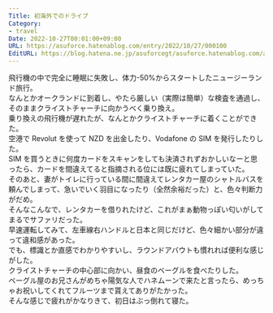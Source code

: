 ```yaml
---
Title: 初海外でのドライブ
Category:
- travel
Date: 2022-10-27T00:01:00+09:00
URL: https://asuforce.hatenablog.com/entry/2022/10/27/000100
EditURL: https://blog.hatena.ne.jp/asuforcegt/asuforce.hatenablog.com/atom/entry/4207112889931305158
---
```


飛行機の中で完全に睡眠に失敗し、体力-50%からスタートしたニュージーランド旅行。  
なんとかオークランドに到着し、やたら厳しい（実際は簡単）な検査を通過し、そのままクライストチャーチに向かうべく乗り換え。   
乗り換えの飛行機が遅れたが、なんとかクライストチャーチに着くことができた。  
空港で  Revolut を使って NZD を出金したり、Vodafone の SIM を発行したりした。  
SIM を買うときに何度カードをスキャンをしても決済されずおかしいなーと思ったら、カードを間違えてると指摘される位には既に疲れてしまっていた。  
そのあと、妻がトイレに行っている間に間違えてレンタカー屋のシャトルバスを頼んでしまって、急いでいく羽目になったり（全然余裕だった）と、色々判断力がだめ。  
そんなこんなで、レンタカーを借りれたけど、これがまぁ動物っぽい匂いがしてまるでサファリだった。  
早速運転してみて、左車線右ハンドルと日本と同じだけど、色々細かい部分が違って違和感があった。  
でも、標識とか直感でわかりやすいし、ラウンドアバウトも慣れれば便利な感じがした。  
クライストチャーチの中心部に向かい、昼食のベーグルを食べたりした。  
ベーグル屋のお兄さんがめちゃ陽気な人でハネムーンで来たと言ったら、めっちゃお祝いしてくれてフルーツまで貰えてありがたかった。  
そんな感じで疲れがかなりきて、初日はぶっ倒れて寝た。
